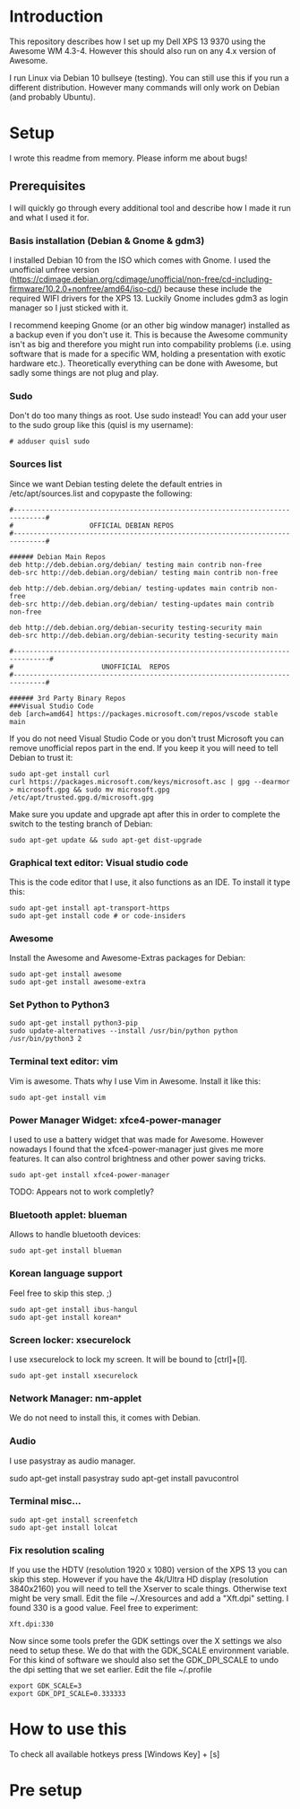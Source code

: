# Introduction

This repository describes how I set up my Dell XPS 13 9370 using the Awesome WM 4.3-4. However this should also run on any 4.x version of Awesome.

I run Linux via Debian 10 bullseye (testing). You can still use this if you run a different distribution. However many commands will only work on Debian (and probably Ubuntu).

# Setup

I wrote this readme from memory. Please inform me about bugs!

## Prerequisites

I will quickly go through every additional tool and describe how I made it run and what I used it for.

### Basis installation (Debian & Gnome & gdm3)

I installed Debian 10 from the ISO which comes with Gnome. I used the unofficial unfree version (https://cdimage.debian.org/cdimage/unofficial/non-free/cd-including-firmware/10.2.0+nonfree/amd64/iso-cd/) because these include the required WIFI drivers for the XPS 13. Luckily Gnome includes gdm3 as login manager so I just sticked with it. 

I recommend keeping Gnome (or an other big window manager) installed as a backup even if you don't use it. This is because the Awesome community isn't as big and therefore you might run into compability problems (i.e. using software that is made for a specific WM, holding a presentation with exotic hardware etc.). Theoretically everything can  be done with Awesome, but sadly some things are not plug and play.

### Sudo

Don't do too many things as root. Use sudo instead! You can add your user to the sudo group like this (quisl is my username):
```
# adduser quisl sudo
```

### Sources list
Since we want Debian testing delete the default entries in /etc/apt/sources.list and copypaste the following:

```
#------------------------------------------------------------------------------#
#                   OFFICIAL DEBIAN REPOS                    
#------------------------------------------------------------------------------#

###### Debian Main Repos
deb http://deb.debian.org/debian/ testing main contrib non-free
deb-src http://deb.debian.org/debian/ testing main contrib non-free

deb http://deb.debian.org/debian/ testing-updates main contrib non-free
deb-src http://deb.debian.org/debian/ testing-updates main contrib non-free

deb http://deb.debian.org/debian-security testing-security main
deb-src http://deb.debian.org/debian-security testing-security main

#-------------------------------------------------------------------------------#
#                      UNOFFICIAL  REPOS                       
#------------------------------------------------------------------------------#

###### 3rd Party Binary Repos
###Visual Studio Code
deb [arch=amd64] https://packages.microsoft.com/repos/vscode stable main
```

If you do not need Visual Studio Code or you don't trust Microsoft you can remove unofficial repos part in the end. If you keep it you will need to tell Debian to trust it:

```
sudo apt-get install curl
curl https://packages.microsoft.com/keys/microsoft.asc | gpg --dearmor > microsoft.gpg && sudo mv microsoft.gpg /etc/apt/trusted.gpg.d/microsoft.gpg
```

Make sure you update and upgrade apt after this in order to complete the switch to the testing branch of Debian:
```
sudo apt-get update && sudo apt-get dist-upgrade
```

### Graphical text editor: Visual studio code

This is the code editor that I use, it also functions as an IDE. To install it type this:

```
sudo apt-get install apt-transport-https
sudo apt-get install code # or code-insiders
```

### Awesome
Install the Awesome and Awesome-Extras packages for Debian:

```
sudo apt-get install awesome
sudo apt-get install awesome-extra
```

### Set Python to Python3

```
sudo apt-get install python3-pip 
sudo update-alternatives --install /usr/bin/python python /usr/bin/python3 2
```
### Terminal text editor: vim

Vim is awesome. Thats why I use Vim in Awesome. Install it like this:
```
sudo apt-get install vim
```

### Power Manager Widget: xfce4-power-manager
I used to use a battery widget that was made for Awesome. However nowadays I found that the xfce4-power-manager just gives me more features. It can also control brightness and other power saving tricks.


```
sudo apt-get install xfce4-power-manager
```
TODO: Appears not to work completly?

### Bluetooth applet: blueman

Allows to handle bluetooth devices:
```
sudo apt-get install blueman
```

### Korean language support

Feel free to skip this step. ;)
```
sudo apt-get install ibus-hangul
sudo apt-get install korean*
```

### Screen locker: xsecurelock
I use xsecurelock to lock my screen. It will be bound to [ctrl]+[l].

```
sudo apt-get install xsecurelock
```

### Network Manager: nm-applet

We do not need to install this, it comes with Debian.

### Audio

I use pasystray as audio manager.

sudo apt-get install pasystray
sudo apt-get install pavucontrol

### Terminal misc...

```
sudo apt-get install screenfetch
sudo apt-get install lolcat
```

### Fix resolution scaling

If you use the HDTV (resolution 1920 x 1080) version of the XPS 13 you can skip this step. However if you have the 4k/Ultra HD display (resolution 3840x2160) you will need to tell the Xserver to scale things. Otherwise text might be very small. Edit the file ~/.Xresources and add a "Xft.dpi" setting. I found 330 is a good value. Feel free to experiment:
```
Xft.dpi:330
```

Now since some tools prefer the GDK settings over the X settings we also need to setup these. We do that with the GDK_SCALE environment variable. For this kind of software we should also set the GDK_DPI_SCALE to undo the dpi setting that we set earlier.
Edit the file ~/.profile
```
export GDK_SCALE=3
export GDK_DPI_SCALE=0.333333
```

# How to use this

To check all available hotkeys press [Windows Key] + [s]

# Pre setup

